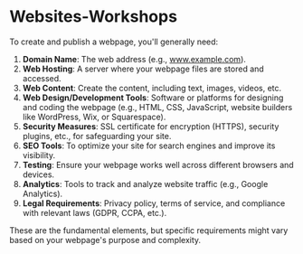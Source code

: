 # Websites-Workshops
To create and publish a webpage, you'll generally need:

1. **Domain Name**: The web address (e.g., www.example.com).
2. **Web Hosting**: A server where your webpage files are stored and accessed.
3. **Web Content**: Create the content, including text, images, videos, etc.
4. **Web Design/Development Tools**: Software or platforms for designing and coding the webpage (e.g., HTML, CSS, JavaScript, website builders like WordPress, Wix, or Squarespace).
5. **Security Measures**: SSL certificate for encryption (HTTPS), security plugins, etc., for safeguarding your site.
6. **SEO Tools**: To optimize your site for search engines and improve its visibility.
7. **Testing**: Ensure your webpage works well across different browsers and devices.
8. **Analytics**: Tools to track and analyze website traffic (e.g., Google Analytics).
9. **Legal Requirements**: Privacy policy, terms of service, and compliance with relevant laws (GDPR, CCPA, etc.).

These are the fundamental elements, but specific requirements might vary based on your webpage's purpose and complexity.
